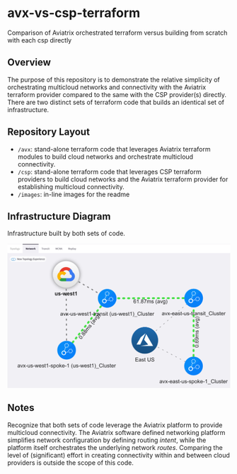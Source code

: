 # avx-vs-csp-terraform

Comparison of Aviatrix orchestrated terraform versus building from scratch with each csp directly

## Overview

The purpose of this repository is to demonstrate the relative simplicity of orchestrating multicloud networks and connectivity with the Aviatrix terraform provider compared to the same with the CSP provider(s) directly. There are two distinct sets of terraform code that builds an identical set of infrastructure.

## Repository Layout

- `/avx`: stand-alone terraform code that leverages Aviatrix terraform modules to build cloud networks and orchestrate multicloud connectivity.
- `/csp`: stand-alone terraform code that leverages CSP terraform providers to build cloud networks and the Aviatrix terraform provider for establishing multicloud connectivity.
- `/images`: in-line images for the readme

## Infrastructure Diagram

Infrastructure built by both sets of code.

![Diagram](images/infrastructure.png)

## Notes

Recognize that both sets of code leverage the Aviatrix platform to provide multicloud connectivity. The Aviatrix software defined networking platform simplifies network configuration by defining routing _intent_, while the platform itself orchestrates the underlying network _routes_. Comparing the level of (significant) effort in creating connectivity within and between cloud providers is outside the scope of this code.
